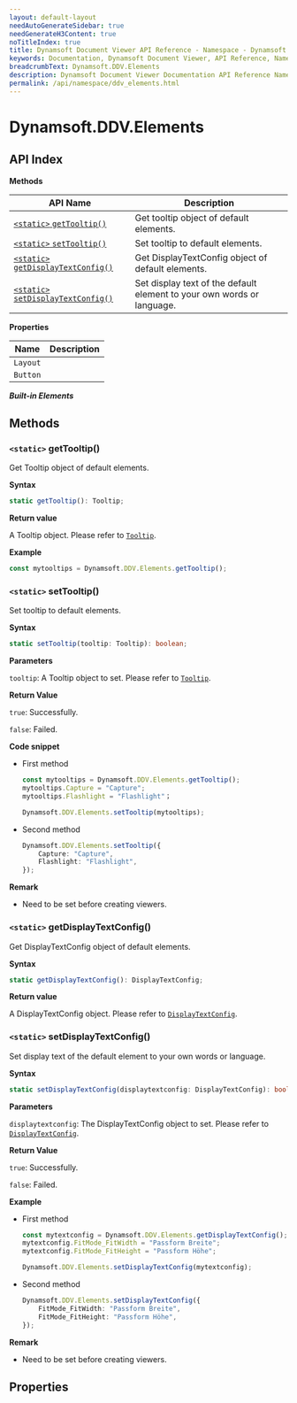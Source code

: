```yaml
---
layout: default-layout
needAutoGenerateSidebar: true
needGenerateH3Content: true
noTitleIndex: true
title: Dynamsoft Document Viewer API Reference - Namespace - Dynamsoft.DDV.Elements
keywords: Documentation, Dynamsoft Document Viewer, API Reference, Namespace, Dynamsoft.DDV.Elements
breadcrumbText: Dynamsoft.DDV.Elements
description: Dynamsoft Document Viewer Documentation API Reference Namespace Dynamsoft.DDV.Elements Page
permalink: /api/namespace/ddv_elements.html
---
```


# Dynamsoft.DDV.Elements

## API Index

**Methods**

| API Name               | Description                                                  |
| ---------------------- | ------------------------------------------------------------ |
| [`<static>` `getTooltip()`](#static-gettooltip)           | Get tooltip object of default elements.                      |
| [`<static>` `setTooltip()`](#static-settooltip)           | Set tooltip to default elements.                             |
| [`<static>` `getDisplayTextConfig()`](#static-getdisplaytextconfig) | Get DisplayTextConfig object of default elements.            |
| [`<static>` `setDisplayTextConfig()`](#static-setdisplaytextconfig) | Set display text of the default element to your own words or language. |

**Properties**

| Name                   | Description                                                  |
| ---------------------- | ------------------------------------------------------------ |
| `Layout`      |            |
| `Button`      |            |

***Built-in Elements***


## Methods

### `<static>` getTooltip()

Get Tooltip object of default elements.

**Syntax**

```typescript
static getTooltip(): Tooltip;
```

**Return value**

A Tooltip object. Please refer to [`Tooltip`]().

**Example**

```typescript
const mytooltips = Dynamsoft.DDV.Elements.getTooltip();
```

### `<static>` setTooltip()

Set tooltip to default elements.

**Syntax**

```typescript
static setTooltip(tooltip: Tooltip): boolean; 
```

**Parameters**

`tooltip`: A Tooltip object to set. Please refer to [`Tooltip`]().

**Return Value**

`true`: Successfully.

`false`: Failed.

**Code snippet**

- First method
    ```typescript
    const mytooltips = Dynamsoft.DDV.Elements.getTooltip();
    mytooltips.Capture = "Capture";
    mytooltips.Flashlight = "Flashlight"；

    Dynamsoft.DDV.Elements.setTooltip(mytooltips);
    ```
- Second method

    ```typescript
    Dynamsoft.DDV.Elements.setTooltip({
        Capture: "Capture",
        Flashlight: "Flashlight",
    });
    ```

**Remark**

- Need to be set before creating viewers.

### `<static>` getDisplayTextConfig()

Get DisplayTextConfig object of default elements.

**Syntax**

```typescript
static getDisplayTextConfig(): DisplayTextConfig;
```

**Return value**

A DisplayTextConfig object. Please refer to [`DisplayTextConfig`]().

### `<static>` setDisplayTextConfig()

Set display text of the default element to your own words or language.

**Syntax**

```typescript
static setDisplayTextConfig(displaytextconfig: DisplayTextConfig): boolean; 
```

**Parameters**

`displaytextconfig`: The DisplayTextConfig object to set. Please refer to [`DisplayTextConfig`]().

**Return Value**

`true`: Successfully.

`false`: Failed.

**Example**

- First method
    ```typescript
    const mytextconfig = Dynamsoft.DDV.Elements.getDisplayTextConfig();
    mytextconfig.FitMode_FitWidth = "Passform Breite";
    mytextconfig.FitMode_FitHeight = "Passform Höhe";

    Dynamsoft.DDV.Elements.setDisplayTextConfig(mytextconfig);
    ```

- Second method
    ```typescript
    Dynamsoft.DDV.Elements.setDisplayTextConfig({
        FitMode_FitWidth: "Passform Breite",
        FitMode_FitHeight: "Passform Höhe",
    });
    ```

**Remark**

- Need to be set before creating viewers.

## Properties